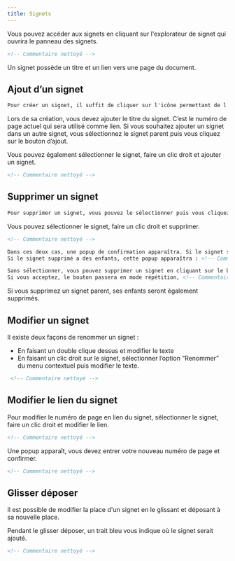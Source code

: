 ```yaml
---
title: Signets
---
```


Vous pouvez accéder aux signets en cliquant sur l'explorateur de signet qui ouvrira le panneau des signets.
```xml
<!-- Commentaire nettoyé -->
```


Un signet possède un titre et un lien vers une page du document. 

## Ajout d’un signet
```xml
Pour créer un signet, il suffit de cliquer sur l'icône permettant de l’ajouter. <!-- Commentaire nettoyé -->
```

Lors de sa création, vous devez ajouter le titre du signet. C’est le numéro de page actuel qui sera utilisé comme lien. 
Si vous souhaitez ajouter un signet dans un autre signet, vous sélectionnez le signet parent puis vous cliquez sur le bouton d’ajout.


Vous pouvez également sélectionner le signet, faire un clic droit et ajouter un signet. 
```xml
<!-- Commentaire nettoyé -->
```


## Supprimer un signet  
```xml
Pour supprimer un signet, vous pouvez le sélectionner puis vous cliquez sur le bouton supprimer. <!-- Commentaire nettoyé -->. 
```


Vous pouvez sélectionner le signet, faire un clic droit et supprimer.
```xml
<!-- Commentaire nettoyé -->
```

```xml
Dans ces deux cas, une popup de confirmation apparaîtra. Si le signet supprimé n'a pas d'enfant, cette popup apparaîtra : <!-- Commentaire nettoyé -->. 
Si le signet supprimé a des enfants, cette popup apparaîtra : <!-- Commentaire nettoyé -->
```

```xml
Sans sélectionner, vous pouvez supprimer un signet en cliquant sur le bouton de suppression. Cette popup apparaît : <!-- Commentaire nettoyé -->
Si vous acceptez, le bouton passera en mode répétition, <!-- Commentaire nettoyé --> dès que vous cliquerez sur un signet il sera supprimé. Pour désactiver ce mode, appuyez de nouveau sur le bouton supprimer.
```

Si vous supprimez un signet parent, ses enfants seront également supprimés.

## Modifier un signet

Il existe deux façons de renommer un signet : 
* En faisant un double clique dessus et modifier le texte
* En faisant un clic droit sur le signet, sélectionner l’option “Renommer” du menu contextuel puis modifier le texte.

```xml
 <!-- Commentaire nettoyé -->
```


## Modifier le lien du signet 

Pour modifier le numéro de page en lien du signet, sélectionner le signet, faire un clic droit et modifier le lien. 

```xml
<!-- Commentaire nettoyé --> 
```

Une popup apparaît, vous devez entrer votre nouveau numéro de page et confirmer. 

```xml
<!-- Commentaire nettoyé --> 
```

## Glisser déposer
Il est possible de modifier la place d'un signet en le glissant et déposant à sa nouvelle place. 


Pendant le glisser déposer, un trait bleu vous indique où le signet serait ajouté.
```xml
<!-- Commentaire nettoyé -->
```
